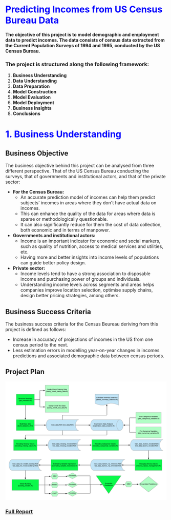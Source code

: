 # <font color=blue>Predicting Incomes from US Census Bureau Data</font>
**The objective of this project is to model demographic and employment data to predict incomes. The data consists of census data extracted from the Current Population Surveys of 1994 and 1995, conducted by the US Census Bureau.**

### The project is structured along the following framework:
1. **Business Understanding**
2. **Data Understanding**
3. **Data Preparation**
4. **Model Construction**
5. **Model Evaluation**
6. **Model Deployment**
7. **Business Insights**
8. **Conclusions**

# <font color=blue>1. Business Understanding</font>
## Business Objective
The business objective behind this project can be analysed from three different perspective. That of the US Census Bureau conducting the surveys, that of governments and institutional actors, and that of the private sector:
* **For the Census Bureau:**
    * An accurate prediction model of incomes can help them predict subjects' incomes in areas where they don't have actual data on incomes.
    * This can enhance the quality of the data for areas where data is sparse or methodologically questionable.
    * It can also significantly reduce for them the cost of data collection, both economic and in terms of manpower.
* **Governments and  institutional actors:**
    * Income is an important indicator for economic and social markers, such as quality of nutrition, access to medical services and utilities, etc.
    * Having more and better insights into income levels of populations can guide better policy design.
* **Private sector:**
    * Income levels tend to have a strong association to disposable income and purchasing power of groups and individuals.
    * Understanding income levels across segments and areas helps companies improve location selection, optimise supply chains, design better pricing strategies, among others.

## Business Success Criteria
The business success criteria for the Census Beureau deriving from this project is defined as follows:
* Increase in accuracy of projections of incomes in the US from one census period to the next. 
* Less estimation errors in modelling year-on-year changes in incomes predictions and associated demographic data between census periods.

## Project Plan
<img src="resources/US_Census_Data.png">

### [Full Report](https://leobeeson-github-objects.s3.eu-west-2.amazonaws.com/US_Census_Bureau_Income_Data.html)
